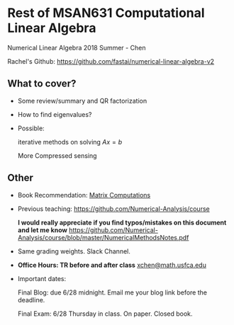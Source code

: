 # Rest of MSAN631 Computational Linear Algebra
Numerical Linear Algebra 2018 Summer - Chen

Rachel's Github: https://github.com/fastai/numerical-linear-algebra-v2

## What to cover?

- Some review/summary and QR factorization

- How to find eigenvalues?

- Possible: 
 
  iterative methods on solving $Ax=b$
  
  More Compressed sensing
  
## Other

- Book Recommendation: [Matrix Computations](https://www.amazon.com/Computations-Hopkins-Studies-Mathematical-Sciences/dp/1421407949/ref=sr_1_1?ie=UTF8&qid=1529198670&sr=8-1&keywords=matrix+computations)

- Previous teaching: https://github.com/Numerical-Analysis/course

  **I would really appreciate if you find typos/mistakes on this document and let me know**
https://github.com/Numerical-Analysis/course/blob/master/NumericalMethodsNotes.pdf

- Same grading weights. Slack Channel. 

- **Office Hours: TR before and after class**
  xchen@math.usfca.edu

- Important dates:
  
  Final Blog: due 6/28 midnight. Email me your blog link before the deadline.
  
  Final Exam: 6/28 Thursday in class. On paper. Closed book.
